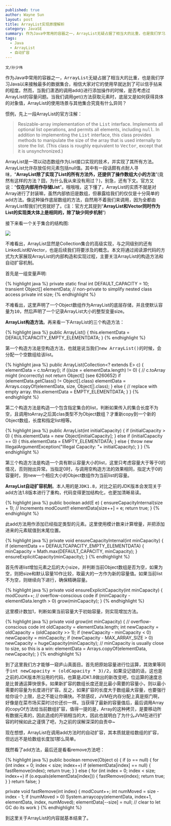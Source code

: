 ```yaml
---
published: true
author: Wayne Sun
layout: post
title: ArrayList实现原理解析
category: JavaSE
summary: 作为Java中常用的容器之一，ArrayList无疑占据了相当大的比重，也是我们学习Java以来接触最多的数据集合，相信大家对它的使用早就达到了可以信手拈来的程度。然而，当我们潇洒的调用add()进行添加操作的时候，是否考虑过ArrayList的容量问题。当我们调用get()方法获取元素时，底层又是如何获得具体的对象值，ArrayList的使用场景与其他集合究竟有什么异同？
tags:
  - Java
  - ArrayList
  - 自动扩容
---
```


`文/孙少伟`

作为Java中常用的容器之一，<tt>ArrayList</tt>无疑占据了相当大的比重，也是我们学习Java以来接触最多的数据集合，相信大家对它的使用早就达到了可以信手拈来的程度。然而，当我们潇洒的调用add()进行添加操作的时候，是否考虑过ArrayList的容量问题。当我们调用get()方法获取元素时，底层又是如何获得具体的对象值，ArrayList的使用场景与其他集合究竟有什么异同？

惯例，先上一段ArrayList的官方注解：

> Resizable-array implementation of the <tt>List</tt> interface.  Implements all optional list operations, and permits all elements, including <tt>null</tt>.  In addition to implementing the <tt>List</tt> interface, this class provides methods to manipulate the size of the array that is used internally to store the list.  (This class is roughly equivalent to <tt>Vector</tt>, except that it is unsynchronized.)

ArrayList是一项以动态数组作为List接口实现的技术，并实现了其所有方法。ArrayList允许存放任何元素包括null值。其中有一段话颇有点耐人寻味，<q>**ArrayList除了实现了List的所有方法外，还提供了操作数组大小的方法**</q>(竟然有这样的方法？囧，为什么我从来没有用过？)，别急，还有下文。官方又说：<q>**仅在内部用作存储List**</q>。哦哦哦，这下懂了，ArrayList的实质不就是对Array进行了封装嘛，虽然内部依旧是数组，但暴露给我们的仅仅是十分简单的add方法。像这种操作底层数组的方法，自然用不着我们来调用，因为全都由ArrayList帮我们代劳就好了。(注：官方尤其提到<q>**ArrayList和Vector同时作为List的实现类大体上是相同的，除了缺少同步机制**</q>)

接下来看一个关于集合的结构图:

![](http://cdowv.img48.wal8.com/img48/519761_20150601204824/1464240935.jpg)

不难看出，ArrayList显然是Collection集合的高级实现，与之同级别的还有LinkedList和Vector，也是后续我们将要涉及的概念。本文将通过阅读源代码的方式为大家展现ArrayList的内部构造和实现过程，主要关注ArrayList的构造方法和自动扩容机制。

首先是一组变量声明:

{% highlight java %} 
private static final int DEFAULT_CAPACITY = 10;
transient Object[] elementData; // non-private to simplify nested class access
private int size;
{% endhighlight %}

不难看出，这里声明了一个Object数组作为ArrayList的底层存储，并且使默认容量为<tt>10</tt>，然后声明了一个记录ArrayList大小的整型变量size。

**ArrayList构造方法**。再来看一下ArrayList的三个构造方法：

{% highlight java %} 
public ArrayList() {
    this.elementData = DEFAULTCAPACITY_EMPTY_ELEMENTDATA;
}
{% endhighlight %}

第一个构造方法是空构造方法，也就是说当我们<tt>new ArrayList()</tt>的时候，会分配一个空数组给该list。

{% highlight java %} 
public ArrayList(Collection<? extends E> c) {
    elementData = c.toArray();
    if ((size = elementData.length) != 0) {
        // c.toArray might (incorrectly) not return Object[] (see 6260652)
        if (elementData.getClass() != Object[].class)
            elementData = Arrays.copyOf(elementData, size, Object[].class);
    } else {
        // replace with empty array.
        this.elementData = EMPTY_ELEMENTDATA;
    }
}
{% endhighlight %}

第二个构造方法是构造一个包含指定集合的list，判断如果传入的集合长度不为空，且调用toArray之后其clas类型不为Object数组？才重新copy到一个新的Object数组，长度和指定list相等。

{% highlight java %} 
public ArrayList(int initialCapacity) {
    if (initialCapacity > 0) {
        this.elementData = new Object[initialCapacity];
    } else if (initialCapacity == 0) {
        this.elementData = EMPTY_ELEMENTDATA;
    } else {
        throw new IllegalArgumentException("Illegal Capacity: "+
                                           initialCapacity);
    }
}
{% endhighlight %}

第三个构造方法是构造一个具有默认容量大小的list，这里只考虑容量大于等于0的情况，否则抛出异常。当指定0时，与调用空构造方法的效果相同，指定大于0的容量时，则new一个相应大小的Object数组作为当前list的容量。

**ArrayList自动扩容机制**。本人用的是<tt>JDK1.8</tt>，对比之前的JDK版本会发现关于add方法1.8版本进行了重构，代码变得更加结构化，也更加清晰易读。

{% highlight java %} 
public boolean add(E e) {
    ensureCapacityInternal(size + 1);  // Increments modCount!!
    elementData[size++] = e;
    return true;
}
{% endhighlight %}

此add方法用作添加已经指定类型的元素。这里使用模计数来计算增量，并把添加进来的元素赋值到末尾位置。

{% highlight java %} 
private void ensureCapacityInternal(int minCapacity) {
    if (elementData == DEFAULTCAPACITY_EMPTY_ELEMENTDATA) {
        minCapacity = Math.max(DEFAULT_CAPACITY, minCapacity);
    }
    ensureExplicitCapacity(minCapacity);
}
{% endhighlight %}

首先传递list增加元素之后的大小size，并判断当前Object数组是否为空，如果为空，则把size和默认容量10作比较，取最大的一方作为新的容量值。如果当前list不为空，则继续向下进行，确保精确容量。

{% highlight java %} 
private void ensureExplicitCapacity(int minCapacity) {
    modCount++;
    // overflow-conscious code
    if (minCapacity - elementData.length > 0)
        grow(minCapacity);
}
{% endhighlight %}

这里模计数加1，判断如果当前容量大于初始容量，则实现增加方法。

{% highlight java %} 
private void grow(int minCapacity) {
    // overflow-conscious code
    int oldCapacity = elementData.length;
    int newCapacity = oldCapacity + (oldCapacity >> 1);
    if (newCapacity - minCapacity < 0)
        newCapacity = minCapacity;
    if (newCapacity - MAX_ARRAY_SIZE > 0)
        newCapacity = hugeCapacity(minCapacity);
    // minCapacity is usually close to size, so this is a win:
    elementData = Arrays.copyOf(elementData, newCapacity);
}
{% endhighlight %}

到了这里我们方才能够一窥庐山真面目。首先把原始容量进行位运算，其效果等同于<tt>int newCapacity = (oldCapacity * 3)/2</tt>，如果没记错的话，这也是之前的JDK版本所沿用的代码，也算是JDK1.8做出的新改变吧，位运算的速度总是比普通运算快很多。如果新扩容的数组长度还是比最小需要的容量小，则以最小需要的容量为长度进行扩容。反之，如果扩容的长度大于数组最大容量，也要强行给你设个上限，总之不能让你痛快。不禁感叹，JVM在内存分配上真是抠门啊，好像是在菜市场买菜时讨价还价一样。当获得了最新的容量值后，最后调用Array的copyOf方法给当前数组扩容，值得一提的是，Array的这种拷贝，是要移动所有数据元素的，因此造成的开销相当的大，因此也就明白了为什么JVM在进行扩容的时候如此之谨慎了吧，为之前的误解深深的自责中~

现在想想，ArrayList在调用add方法时的自动扩容，其本质就是给数组的扩容，但远远不是给数组长度加1那么简单。

既然看了add方法，最后还是看看remove方法吧：

{% highlight java %} 
public boolean remove(Object o) {
    if (o == null) {
        for (int index = 0; index < size; index++)
            if (elementData[index] == null) {
                fastRemove(index);
                return true;
            }
    } else {
        for (int index = 0; index < size; index++)
            if (o.equals(elementData[index])) {
                fastRemove(index);
                return true;
            }
    }
    return false;
}

private void fastRemove(int index) {
    modCount++;
    int numMoved = size - index - 1;
    if (numMoved > 0)
        System.arraycopy(elementData, index+1, elementData, index,
                         numMoved);
    elementData[--size] = null; // clear to let GC do its work
}
{% endhighlight %}

到这里关于ArrayList的内容就基本结束了。
